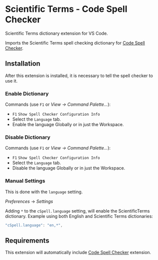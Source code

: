 # Scientific Terms - Code Spell Checker

Scientific Terms dictionary extension for VS Code.

Imports the Scientific Terms spell checking dictionary for [Code Spell Checker](https://marketplace.visualstudio.com/items?itemName=streetsidesoftware.code-spell-checker).



## Installation

After this extension is installed, it is necessary to tell the spell checker to use it.

### Enable Dictionary

Commands (use `F1` or *View -> Command Palette...*):
- `F1` `Show Spell Checker Configuration Info`
- Select the `Language` tab.
- Enable the language Globally or in just the Workspace.

### Disable Dictionary

Commands (use `F1` or *View -> Command Palette...*):
- `F1` `Show Spell Checker Configuration Info`
- Select the `Language` tab.
- Disable the language Globally or in just the Workspace.

### Manual Settings

This is done with the `language` setting.

*Preferences* -> *Settings*

Adding `*` to the `cSpell.language` setting, will enable the ScientificTerms dictionary.
Example using both English and Scientific Terms dictionaries:
```javascript
"cSpell.language": "en,*",
```



## Requirements
This extension will automatically include [Code Spell Checker](https://marketplace.visualstudio.com/items?itemName=streetsidesoftware.code-spell-checker) extension.
